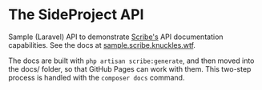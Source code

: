 # The SideProject API

Sample (Laravel) API to demonstrate [Scribe's](http://scribe.knuckles.wtf) API documentation capabilities. See the docs at [sample.scribe.knuckles.wtf](http://sample.scribe.knuckles.wtf).


The docs are built with `php artisan scribe:generate`, and then moved into the docs/ folder, so that GitHub Pages can work with them. This two-step process is handled with the `composer docs` command.